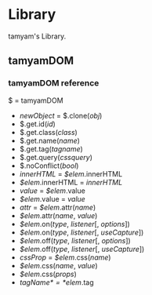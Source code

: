 # Library
tamyam's Library.
## tamyamDOM
### tamyamDOM reference
$ = tamyamDOM

- *newObject* = $.clone(*obj*)
- $.get.id(*id*)
- $.get.class(*class*)
- $.get.name(*name*)
- $.get.tag(*tagname*)
- $.get.query(*cssquery*)
- $.noConflict(*bool*)
- *innerHTML* = *$elem*.innerHTML
- *$elem*.innerHTML = *innerHTML*
- *value* = *$elem*.value
- *$elem*.value = *value*
- *attr* = *$elem*.attr(*name*)
- *$elem*.attr(*name*, *value*)
- *$elem*.on(*type*, *listener*[, *options*])
- *$elem*.on(*type*, *listener*[, *useCapture*])
- *$elem*.off(*type*, *listener*[, *options*])
- *$elem*.off(*type*, *listener*[, *useCapture*])
- *cssProp* = *$elem*.css(*name*)
- *$elem*.css(*name*, *value*)
- *$elem*.css(*props*)
- *$tagName* = *$elem*.tag
